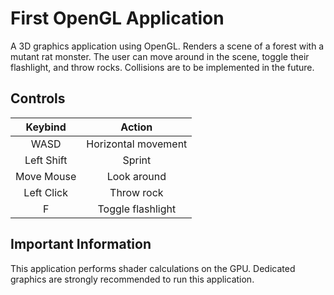 # First OpenGL Application

A 3D graphics application using OpenGL. Renders a scene of a forest with a mutant rat monster. The user can move around in the scene, toggle their flashlight, and throw rocks. 
Collisions are to be implemented in the future.

Controls
--------
Keybind | Action
:-----: | :----:
WASD | Horizontal movement
Left Shift | Sprint
Move Mouse | Look around
Left Click | Throw rock
F | Toggle flashlight

Important Information
---------------------
This application performs shader calculations on the GPU. Dedicated graphics are strongly recommended to run this application.
